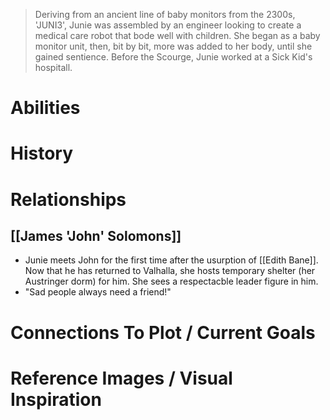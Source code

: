 > Deriving from an ancient line of baby monitors from the 2300s, 'JUNI3', Junie was assembled by an engineer looking to create a medical care robot that bode well with children.  She began as a baby monitor unit, then, bit by bit, more was added to her body, until she gained sentience.  Before the Scourge, Junie worked at a Sick Kid's hospitall.

# Abilities

# History

# Relationships
## [[James 'John' Solomons]]
+ Junie meets John for the first time after the usurption of [[Edith Bane]].  Now that he has returned to Valhalla, she hosts temporary shelter (her Austringer dorm) for him.  She sees a respectacble leader figure in him.
+ "Sad people always need a friend!"


# Connections To Plot / Current Goals

# Reference Images / Visual Inspiration